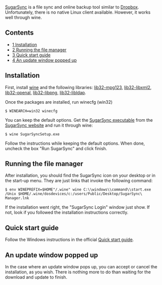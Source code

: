 [SugarSync](https://www.sugarsync.com/) is a file sync and online backup tool similar to [Dropbox](http://www.dropbox.com/). Unfortunately, there is no native Linux client available. However, it works well through wine.

## Contents

*   [1 Installation](#Installation)
*   [2 Running the file manager](#Running_the_file_manager)
*   [3 Quick start guide](#Quick_start_guide)
*   [4 An update window popped up](#An_update_window_popped_up)

## Installation

First, install [wine](/index.php/Wine "Wine") and the following libraries: [lib32-mpg123](https://www.archlinux.org/packages/?name=lib32-mpg123), [lib32-libxml2](https://www.archlinux.org/packages/?name=lib32-libxml2), [lib32-openal](https://www.archlinux.org/packages/?name=lib32-openal), [lib32-libpng](https://www.archlinux.org/packages/?name=lib32-libpng), [lib32-libldap](https://www.archlinux.org/packages/?name=lib32-libldap).

Once the packages are installed, run winecfg (win32)

```
$ WINEARCH=win32 winecfg

```

You can keep the default options. Get the [SugarSync executable](https://www.sugarsync.com/downloads/SugarSyncSetup.exe) from the [SugarSync website](https://www.sugarsync.com/) and run it through wine:

```
$ wine SugarSyncSetup.exe

```

Follow the instructions while keeping the default options. When done, uncheck the box "Run SugarSync" and click finish.

## Running the file manager

After installation, you should find the SugarSync icon on your desktop or in the start-up menu. They are just links that invoke the following command:

```
$ env WINEPREFIX=$HOME"/.wine" wine C:\\windows\\command\\start.exe /Unix $HOME/.wine/dosdevices/c:/users/Public/Desktop/SugarSync\ Manager.lnk

```

If the installation went right, the "SugarSync Login" window just show. If not, look if you followed the installation instructions correctly.

## Quick start guide

Follow the Windows instructions in the official [Quick start guide](http://www.sugarsync.com/cskb/User_Docs/SugarSync+QuickStart+Guide.pdf).

## An update window popped up

In the case where an update window pops up, you can accept or cancel the installation, as you wish. There is nothing more to do than waiting for the download and update to finish.